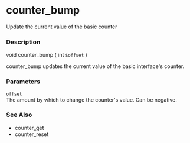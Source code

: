 counter\_bump
=============

Update the current value of the basic counter

### Description

<span class="type">void</span> <span
class="methodname">counter\_bump</span> ( <span
class="methodparam"><span class="type">int</span> `$offset`</span> )

<span class="function">counter\_bump</span> updates the current value of
the basic interface's counter.

### Parameters

`offset`  
<span class="simpara"> The amount by which to change the counter's
value. Can be negative. </span>

### See Also

-   <span class="function">counter\_get</span>
-   <span class="function">counter\_reset</span>
